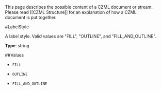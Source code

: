 This page describes the possible content of a CZML document or stream.  Please read [[CZML Structure]] for an explanation of how a CZML document is put together.

#LabelStyle

A label style.  Valid values are "FILL", "OUTLINE", and "FILL_AND_OUTLINE".

**Type**: string

##Values

* `FILL`

* `OUTLINE`

* `FILL_AND_OUTLINE`

